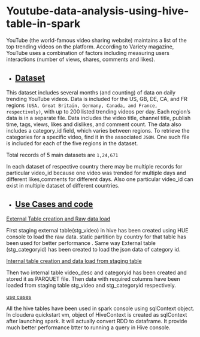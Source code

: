 # Youtube-data-analysis-using-hive-table-in-spark

YouTube (the world-famous video sharing website) maintains a list of the top trending videos on the platform. According to Variety magazine,  YouTube uses a combination of factors including measuring users interactions (number of views, shares, comments and likes).
    
*  ## [Dataset](https://github.com/rakeshdey0018/Youtube-data-analysis-using-hive-table-in-spark/upload/master/Dataset)
  
  This dataset includes several months (and counting) of data on daily trending YouTube videos. Data is included for the US, GB, DE, CA, and FR regions `(USA, Great Britain, Germany, Canada, and France, respectively)`, with up to 200 listed trending videos per day.
Each region’s data is in a separate file. Data includes the video title, channel title, publish time, tags, views, likes and dislikes, and comment count.
The data also includes a category_id field, which varies between regions. To retrieve the categories for a specific video, find it in the associated `JSON`. One such file is included for each of the five regions in the dataset.

   Total records of 5 main datasets are `1,24,671`

In each dataset of respective country there may be  multiple records for  particular video_id because one video was trended for multiple days and different likes,comments for different days. 
Also one particular video_id can exist in multiple dataset of different countries. 

*  ## [Use Cases and code]()

  [External Table creation and Raw data load](https://github.com/rakeshdey0018/Youtube-data-analysis-using-hive-table-in-spark/blob/master/useCase-Code/ExtTableCreationDataLoad.hql)
 
  First staging external  table(stg_video) in hive has been created using HUE console to load the raw data.  static partition by country for that table has been used for better performance . Same way External  table (stg_categoryid) has been created  to load the json data of category id. 
  
 [Internal table creation and data load from staging table](https://github.com/rakeshdey0018/Youtube-data-analysis-using-hive-table-in-spark/blob/master/useCase-Code/IntTableCreation.hql)

Then two internal table video_desc and categoryid has been created and stored it as PARQUET file. Then data with required columns  have been loaded from staging table stg_video and stg_categoryid respectively.

  [use cases](https://github.com/rakeshdey0018/Youtube-data-analysis-using-hive-table-in-spark/blob/master/useCase-Code/useCase.md)

All the hive tables have been used in spark console using sqlContext object. In cloudera quickstart vm, object of  HiveContext is created as sqlContext after launching spark. It will actually convert RDD to dataframe. It provide much better performance btter to running a query in Hive console.
